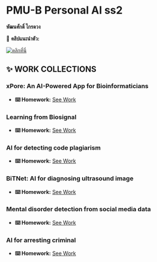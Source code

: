 # PMU-B Personal AI ss2 

   **พัฒนศักดิ์ ไกรดวง**  

🔗 **คลิปแนะนำตัว:** 

[![คลิกที่นี่](https://img.youtube.com/vi/H9mRanNe7O4/3.jpg)](https://youtu.be/H9mRanNe7O4)

## ✨ WORK COLLECTIONS

### xPore: An AI-Powered App for Bioinformaticians
- **⌨️ Homework:** [See Work](https://github.com/P-cy/PMU-B-PersonalAI/blob/cf2f41d25b684c72cece72d705c30210856dec6d/GMM_Phatthanasak.ipynb)
### Learning from Biosignal
- **⌨️ Homework:** [See Work](https://github.com/P-cy/PMU-B-PersonalAI/tree/cf2f41d25b684c72cece72d705c30210856dec6d/pmub-learning-biosignals-main_Phatthanasak)
### AI for detecting code plagiarism
- **⌨️ Homework:** [See Work](https://github.com/P-cy/PMU-B-PersonalAI/blob/cf2f41d25b684c72cece72d705c30210856dec6d/PMU_B_CodingAI_CodeCloneDetection_Workshop_Phatthanasak.ipynb)
### BiTNet: AI for diagnosing ultrasound image
- **⌨️ Homework:** [See Work](https://github.com/P-cy/PMU-B-PersonalAI/blob/cf2f41d25b684c72cece72d705c30210856dec6d/PMUB_Personal_AI_Image_classification_EfficientNetB5_Phatthanasak.ipynb)
### Mental disorder detection from social media data
- **⌨️ Homework:** [See Work](https://github.com/P-cy/PMU-B-PersonalAI/blob/cf2f41d25b684c72cece72d705c30210856dec6d/E_san_coding_Phatthanasak.ipynb)
### AI for arresting criminal
- **⌨️ Homework:** [See Work](https://github.com/P-cy/PMU-B-PersonalAI/blob/cf2f41d25b684c72cece72d705c30210856dec6d/Train_Yolov8_Object_Detection_on_Custom_Dataset_Phatthanasak.ipynb)

